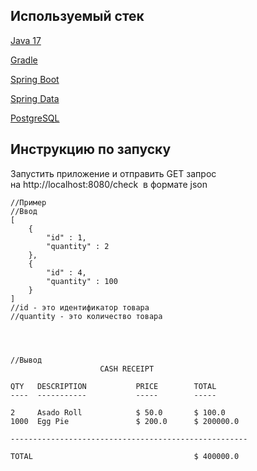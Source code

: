 ## Используемый стек
[Java 17](https://www.oracle.com/java/technologies/downloads/#java17)

[Gradle](https://docs.gradle.org/7.5/userguide/userguide.html)

[Spring Boot](https://spring.io/projects/spring-boot)

[Spring Data](https://spring.io/projects/spring-data)

[PostgreSQL](https://www.postgresql.org/docs/)
## Инструкцию по запуску
Запустить приложение и отправить GET запрос на http://localhost:8080/check  в формате json

```postma
//Пример
//Ввод
[
    {
        "id" : 1,
        "quantity" : 2
    },
    {
        "id" : 4,
        "quantity" : 100
    }
]
//id - это идентификатор товара
//quantity - это количество товара




//Вывод
                    CASH RECEIPT                   

QTY   DESCRIPTION           PRICE        TOTAL
----  -----------           -----        -----

2     Asado Roll            $ 50.0       $ 100.0
1000  Egg Pie               $ 200.0      $ 200000.0

-----------------------------------------------------

TOTAL                                    $ 400000.0
```
